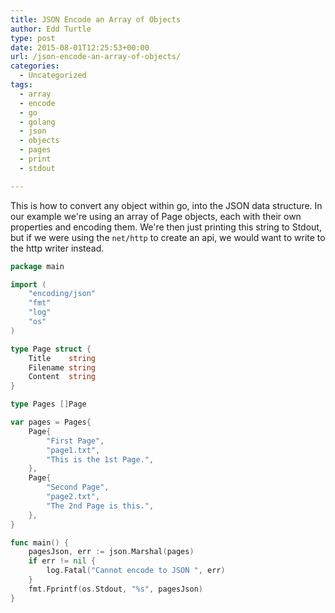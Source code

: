 ```yaml
---
title: JSON Encode an Array of Objects
author: Edd Turtle
type: post
date: 2015-08-01T12:25:53+00:00
url: /json-encode-an-array-of-objects/
categories:
  - Uncategorized
tags:
  - array
  - encode
  - go
  - golang
  - json
  - objects
  - pages
  - print
  - stdout

---
```

This is how to convert any object within go, into the JSON data structure. In our example we're using an array of Page objects, each with their own properties and encoding them. We're then just printing this string to Stdout, but if we were using the `net/http` to create an api, we would want to write to the http writer instead.

```go
package main

import (
    "encoding/json"
    "fmt"
    "log"
    "os"
)

type Page struct {
    Title    string
    Filename string
    Content  string
}

type Pages []Page

var pages = Pages{
    Page{
        "First Page",
        "page1.txt",
        "This is the 1st Page.",
    },
    Page{
        "Second Page",
        "page2.txt",
        "The 2nd Page is this.",
    },
}

func main() {
    pagesJson, err := json.Marshal(pages)
    if err != nil {
        log.Fatal("Cannot encode to JSON ", err)
    }
    fmt.Fprintf(os.Stdout, "%s", pagesJson)
}
```